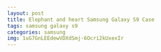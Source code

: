```yaml
---
layout: post
title: Elephant and heart Samsung Galaxy S9 Case
tags: samsung galaxy s9
categories: samsung
img: 1uG7GnLEEdewVDXdSmj-6Ocri2kUxexIr
---
```

